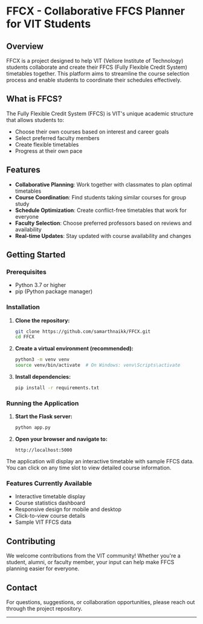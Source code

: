 # FFCX - Collaborative FFCS Planner for VIT Students

## Overview

FFCX is a project designed to help VIT (Vellore Institute of Technology) students collaborate and create their FFCS (Fully Flexible Credit System) timetables together. This platform aims to streamline the course selection process and enable students to coordinate their schedules effectively.

## What is FFCS?

The Fully Flexible Credit System (FFCS) is VIT's unique academic structure that allows students to:
- Choose their own courses based on interest and career goals
- Select preferred faculty members
- Create flexible timetables
- Progress at their own pace

## Features

- **Collaborative Planning**: Work together with classmates to plan optimal timetables
- **Course Coordination**: Find students taking similar courses for group study
- **Schedule Optimization**: Create conflict-free timetables that work for everyone
- **Faculty Selection**: Choose preferred professors based on reviews and availability
- **Real-time Updates**: Stay updated with course availability and changes

## Getting Started

### Prerequisites
- Python 3.7 or higher
- pip (Python package manager)

### Installation

1. **Clone the repository:**
   ```bash
   git clone https://github.com/samarthnaikk/FFCX.git
   cd FFCX
   ```

2. **Create a virtual environment (recommended):**
   ```bash
   python3 -m venv venv
   source venv/bin/activate  # On Windows: venv\Scripts\activate
   ```

3. **Install dependencies:**
   ```bash
   pip install -r requirements.txt
   ```

### Running the Application

1. **Start the Flask server:**
   ```bash
   python app.py
   ```

2. **Open your browser and navigate to:**
   ```
   http://localhost:5000
   ```

The application will display an interactive timetable with sample FFCS data. You can click on any time slot to view detailed course information.

### Features Currently Available
- Interactive timetable display
- Course statistics dashboard
- Responsive design for mobile and desktop
- Click-to-view course details
- Sample VIT FFCS data

## Contributing

We welcome contributions from the VIT community! Whether you're a student, alumni, or faculty member, your input can help make FFCS planning easier for everyone.

## Contact

For questions, suggestions, or collaboration opportunities, please reach out through the project repository.

---
